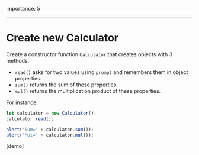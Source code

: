 importance: 5

---

# Create new Calculator

Create a constructor function `Calculator` that creates objects with 3 methods:

-   `read()` asks for two values using `prompt` and remembers them in object properties.
-   `sum()` returns the sum of these properties.
-   `mul()` returns the multiplication product of these properties.

For instance:

```js
let calculator = new Calculator();
calculator.read();

alert('Sum=' + calculator.sum());
alert('Mul=' + calculator.mul());
```

[demo]

